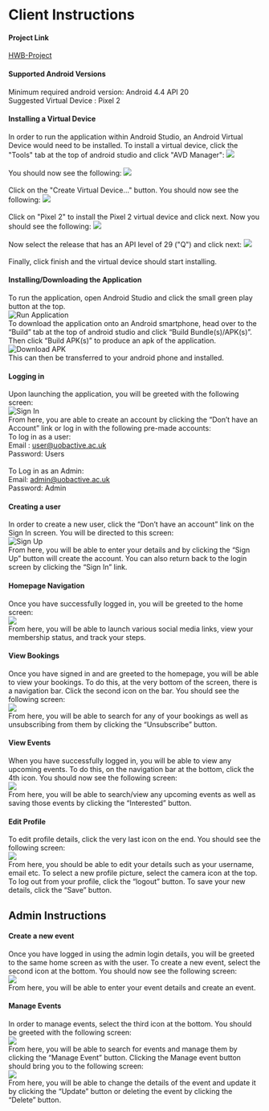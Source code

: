 # Client Instructions

#### Project Link
[HWB-Project](https://github.com/ckallum/SPE-HWB)

#### Supported Android Versions
Minimum required android version: Android 4.4 API 20</br>
Suggested Virtual Device : Pixel 2</br>

#### Installing a Virtual Device
In order to run the application within Android Studio, an Android Virtual Device would need to be installed.
To install a virtual device, click the "Tools" tab at the top of android studio and click "AVD Manager":
![](includes/avd.png)</br>
</br>You should now see the following:
![](includes/avd2.png)</br>
</br>Click on the "Create Virtual Device..." button. You should now see the following:
![](includes/avd3.PNG)</br>
</br>Click on "Pixel 2" to install the Pixel 2 virtual device and click next. Now you should see the following:
![](includes/avd4.PNG)</br>
</br>Now select the release that has an API level of 29 ("Q") and click next:
![](includes/avd5.PNG)</br>
</br>Finally, click finish and the virtual device should start installing.

#### Installing/Downloading the Application 
To run the application, open Android Studio and click the small green play button at the top.</br>
![Run Application](includes/run.png)</br>
To download the application onto an Android smartphone, head over to the “Build” tab at the
top of android studio and click “Build Bundle(s)/APK(s)”. Then click “Build APK(s)” to produce
an apk of the application. </br>
![Download APK](includes/apk.png)</br>
This can then be transferred to your android phone and installed.

#### Logging in
Upon launching the application, you will be greeted with the following screen: </br>
![Sign In](includes/signin.png)</br>
From here, you are able to create an account by clicking the “Don’t have an Account” link or
log in with the following pre-made accounts:</br> 
To log in as a user:
<br> Email : ​user@uobactive.ac.uk <br />
Password: Users </br>
</br>
To Log in as an Admin:</br>
Email: ​admin@uobactive.ac.uk</br>
Password: Admin

#### Creating a user
In order to create a new user, click the “Don’t have an account” link on the Sign In screen.
You will be directed to this screen:</br>
![Sign Up](includes/signup.png)</br>
From here, you will be able to enter your details and by
clicking the “Sign Up” button will create the account.
You can also return back to the login screen by clicking
the “Sign In” link.

#### Homepage Navigation
Once you have successfully logged in, you will be
greeted to the home screen:</br>
![](includes/homescreen.png)</br>
From here, you will be able to launch various social
media links, view your membership status, and track
your steps.

#### View Bookings
Once you have signed in and are greeted to the homepage, you will be able to view your
bookings. To do this, at the very bottom of the screen,
there is a navigation bar. Click the second icon on the
bar. You should see the following screen:</br>
![](includes/booking.png)</br>
From here, you will be able to search for any of your
bookings as well as unsubscribing from them by
clicking the “Unsubscribe” button.

#### View Events
When you have successfully logged in, you will be able to view any upcoming events. To do
this, on the navigation bar at the bottom, click the 4th
icon. You should now see the following screen:</br>
![](includes/viewevents.png)</br>
From here, you will be able to search/view any
upcoming events as well as saving those events by
clicking the “Interested” button.


#### Edit Profile
To edit profile details, click the very last icon on the
end. You should see the following screen:</br>
![](includes/viewprofile.png)</br>
From here, you should be able to edit your details such
as your username, email etc. To select a new profile
picture, select the camera icon at the top. To log out
from your profile, click the “logout” button.
To save your new details, click the “Save” button.

## Admin Instructions
#### Create a new event
Once you have logged in using the admin login details,
you will be greeted to the same home screen as with
the user. To create a new event, select the second icon
at the bottom. You should now see the following
screen:</br>
![](includes/createevent.png)</br>
From here, you will be able to enter your event details
and create an event.

#### Manage Events
In order to manage events, select the third icon at the
bottom. You should be greeted with the following
screen:</br>
![](includes/manageevent1.png)</br>
From here, you will be able to search for events and
manage them by clicking the “Manage Event” button.
Clicking the Manage event button should bring you to
the following screen:</br>
![](includes/manageevent2.png)</br>
From here, you will be able to change the details of
the event and update it by clicking the “Update”
button or deleting the event by clicking the “Delete”
button.



